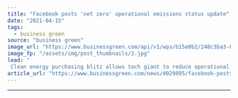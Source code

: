 ```yaml
---
title: "Facebook posts 'net zero' operational emissions status update"
date: "2021-04-15"
tags: 
  - business green
source: "business green"
image_url: "https://www.businessgreen.com/api/v1/wps/b15e0b2/248c3ba3-699c-4909-9ab9-8a4bf7c053ac/9/los-lunas-data-center-construction-185x114.jpg"
image_fp: "/assets/img/post_thumbnails/2.jpg"
lead: "
 Clean energy purchasing blitz allows tech giant to reduce operational greenhouse gas emissions by 94 per cent in three years, company announces ..."
article_url: "https://www.businessgreen.com/news/4029895/facebook-posts-net-zero-operational-emissions-status-update"
---
```


---

